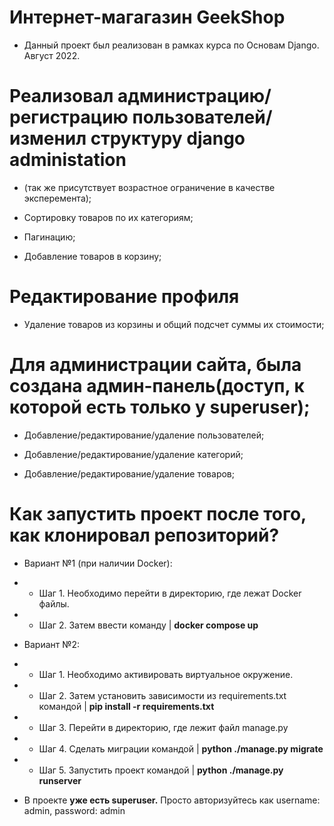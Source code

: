 # Интернет-магагазин GeekShop
- Данный проект был реализован в рамках курса по Основам Django. Август 2022.

# Реализовал администрацию/регистрацию пользователей/изменил структуру django administation
- (так же присутствует возрастное ограничение в качестве эксперемента);

- Сортировку товаров по их категориям;

- Пагинацию;

- Добавление товаров в корзину;

# Редактирование профиля

- Удаление товаров из корзины и общий подсчет суммы их стоимости;

# Для администрации сайта, была создана админ-панель(доступ, к которой есть только у superuser);

- Добавление/редактирование/удаление пользователей;

- Добавление/редактирование/удаление категорий;

- Добавление/редактирование/удаление товаров;

# Как запустить проект после того, как клонировал репозиторий?

- Вариант №1 (при наличии Docker): 
- - Шаг 1. Необходимо перейти в директорию, где лежат Docker файлы. 
- - Шаг 2. Затем ввести команду | <b>docker compose up</b>

- Вариант №2: 
- - Шаг 1. Необходимо активировать виртуальное окружение. 
- - Шаг 2. Затем установить зависимости из requirements.txt командой | <b>pip install -r requirements.txt</b>
- - Шаг 3. Перейти в директорию, где лежит файл manage.py
- - Шаг 4. Сделать миграции командой | <b>python ./manage.py migrate</b>
- - Шаг 5. Запустить проект командой | <b>python ./manage.py runserver</b>
- В проекте <b>уже есть superuser.</b> Просто авторизуйтесь как username: admin, password: admin
